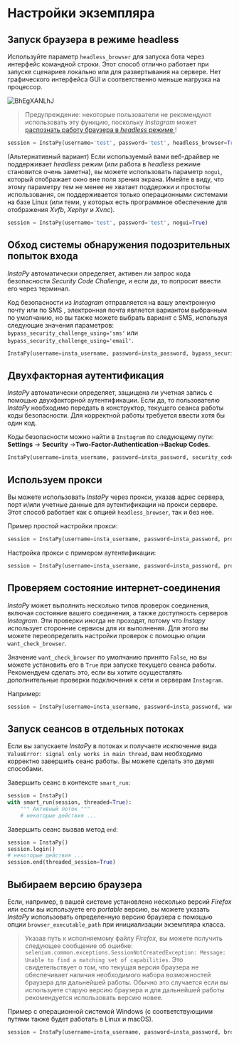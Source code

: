 # Настройки экземпляра

## Запуск браузера в режиме headless

Используйте параметр `headless_browser` для запуска бота через интерфейс командной строки. Этот способ отлично работает при запуске сценариев локально или для развертывания на сервере. Нет графического интерфейса GUI и соответственно меньше нагрузка на процессор.

![BhEgXANLhJ](C:\Users\Андрей\Desktop\BhEgXANLhJ.gif)



> Предупреждение: некоторые пользователи не рекомендуют использовать эту функцию, поскольку *Instagram* может [распознать работу браузера в *headless* режиме ](https://antoinevastel.com/bot%20detection/2017/08/05/detect-chrome-headless.html)!

```python
session = InstaPy(username='test', password='test', headless_browser=True) 
```

(Альтернативный вариант) Если используемый вами веб-драйвер не поддерживает *headless* режим (или работа в *headless* режиме становится очень заметна), вы можете использовать параметр `nogui`, который отображает окно вне поля зрения экрана. Имейте в виду, что этому параметру тем не менее не хватает поддержки и простоты использования, он поддерживается только операционными системами на базе Linux (или теми, у которых есть программное обеспечение для отображения *Xvfb*, *Xephyr* и *Xvnc*).

```python
session = InstaPy(username='test', password='test', nogui=True)
```

## Обход системы обнаружения подозрительных попыток входа

*InstaPy* автоматически определяет, активен ли запрос кода безопасности *Security Code Challenge*, и если да, то попросит ввести его через терминал.

Код безопасности из *Instagram* отправляется на вашу электронную почту или по SMS , электронная почта является вариантом выбранным по умолчанию, но вы также можете выбрать вариант с SMS, используя следующие значения параметров: `bypass_security_challenge_using='sms'` или `bypass_security_challenge_using='email'`. 

```python
InstaPy(username=insta_username, password=insta_password, bypass_security_challenge_using='sms')
```

## Двухфакторная аутентификация 

*InstaPy* автоматически определяет, защищена ли учетная запись с помощью двухфакторной аутентификации. Если да, то пользователю *InstaPy* необходимо передать в конструктор, текущего сеанса работы коды безопасности. Для корректной работы требуется ввести хотя бы один код.

Коды безопасности можно найти в `Instagram` по следующему пути: **Settings** -> **Security** ->**Two-Factor-Authentication**->**Backup Codes**.

```python
InstaPy(username=insta_username, password=insta_password, security_codes=(["01234567","76543210","01237654"])
```

## Используем прокси

Вы можете использовать *InstaPy* через прокси, указав адрес сервера, порт и/или учетные данные для аутентификации на прокси сервере. Этот способ работает как с опцией `headless_browser`, так и без нее.

Пример простой настройки прокси:

```python
session = InstaPy(username=insta_username, password=insta_password, proxy_address='8.8.8.8', proxy_port=8080)
```

Настройка прокси с примером аутентификации:

```python
session = InstaPy(username=insta_username, password=insta_password, proxy_username='', proxy_password='', proxy_address='8.8.8.8', proxy_port=4444)
```

## Проверяем состояние интернет-соединения

*InstaPy* может выполнить несколько типов проверок соединения, включая состояние вашего соединения, а также доступность серверов *Instagram*. Эти проверки иногда не проходят, потому что *Instapy* использует сторонние сервисы для их выполнения. Для этого вы можете переопределить настройки проверок с помощью опции `want_check_browser`.

Значение `want_check_browser` по умолчанию принято `False`, но вы можете установить его в `True` при запуске текущего сеанса работы. Рекомендуем сделать это, если вы хотите осуществлять дополнительные проверки подключения к сети и серверам `Instagram`.

Например:

```python
session = InstaPy(username=insta_username, password=insta_password, want_check_browser=True)
```

## Запуск сеансов в отдельных потоках

Если вы запускаете *InstaPy* в потоках и получаете исключение вида `ValueError: signal only works in main thread`, вам необходимо корректно завершить сеанс работы. Вы можете сделать это двумя способами.

Завершить сеанс в контексте `smart_run`:

```python
session = InstaPy()
with smart_run(session, threaded=True):
    """ Активный поток """
    # некоторые действия ...
```

Завершить сеанс вызвав метод `end`:

```python
session = InstaPy()
session.login()
# некоторые действия ...
session.end(threaded_session=True)
```

## Выбираем версию браузера

Если, например, в вашей системе установлено несколько версий *Firefox* или если вы используете его *portable* версию, вы можете указать *InstaPy* использовать определенную версию браузера с помощью опции `browser_executable_path` при инициализации экземпляра класса.

> Указав путь к исполняемому файлу *Firefox*, вы можете получить следующее сообщение об ошибке: `selenium.common.exceptions.SessionNotCreatedException: Message: Unable to find a matching set of capabilities`.  Это свидетельствует о том, что текущая версия браузера не обеспечивает наличия необходимого набора возможностей браузера для дальнейшей работы. Обычно это случается если вы используете старую версию браузера и для дальнейшей работы рекомендуется использовать версию новее.

Пример с операционной системой Windows (с соответствующими путями также будет работать в Linux и macOS).

```python
session = InstaPy(username=insta_username, password=insta_password, browser_executable_path=r"D:\Program Files\Mozilla Firefox\firefox.exe")
```

